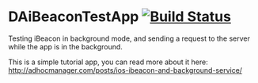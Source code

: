 DAiBeaconTestApp [![Build Status](https://travis-ci.org/Fleetmatics-mobile/DAiBeaconTestApp.svg?branch=master)](https://travis-ci.org/Fleetmatics-mobile/DAiBeaconTestApp)
================

Testing iBeacon in background mode, and sending a request to the server while the app is in the background.

This is a simple tutorial app, you can read more about it here:
http://adhocmanager.com/posts/ios-ibeacon-and-background-service/
